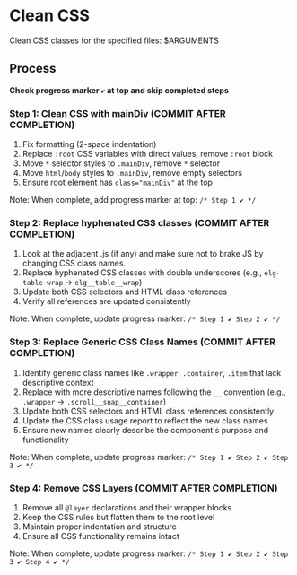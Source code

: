 # Clean CSS

Clean CSS classes for the specified files: $ARGUMENTS

## Process

**Check progress marker `✔️` at top and skip completed steps**

### Step 1: Clean CSS with mainDiv (COMMIT AFTER COMPLETION)
1. Fix formatting (2-space indentation)
2. Replace `:root` CSS variables with direct values, remove `:root` block
3. Move `*` selector styles to `.mainDiv`, remove `*` selector
4. Move `html`/`body` styles to `.mainDiv`, remove empty selectors
5. Ensure root element has `class="mainDiv"` at the top

Note: When complete, add progress marker at top: `/* Step 1 ✔️ */`


### Step 2: Replace hyphenated CSS classes (COMMIT AFTER COMPLETION)
1. Look at the adjacent .js (if any) and make sure not to brake JS by changing CSS class names.
2. Replace hyphenated CSS classes with double underscores (e.g., `elg-table-wrap` → `elg__table__wrap`)
3. Update both CSS selectors and HTML class references
4. Verify all references are updated consistently

Note: When complete, update progress marker: `/* Step 1 ✔️ Step 2 ✔️ */`




### Step 3: Replace Generic CSS Class Names (COMMIT AFTER COMPLETION)
1. Identify generic class names like `.wrapper`, `.container`, `.item` that lack descriptive context
2. Replace with more descriptive names following the `__` convention (e.g., `.wrapper` → `.scroll__snap__container`)
3. Update both CSS selectors and HTML class references consistently
4. Update the CSS class usage report to reflect the new class names
5. Ensure new names clearly describe the component's purpose and functionality

Note: When complete, update progress marker: `/* Step 1 ✔️ Step 2 ✔️ Step 3 ✔️ */`


### Step 4: Remove CSS Layers (COMMIT AFTER COMPLETION)
1. Remove all `@layer` declarations and their wrapper blocks
2. Keep the CSS rules but flatten them to the root level
3. Maintain proper indentation and structure
4. Ensure all CSS functionality remains intact

Note: When complete, update progress marker: `/* Step 1 ✔️ Step 2 ✔️ Step 3 ✔️ Step 4 ✔️ */`


